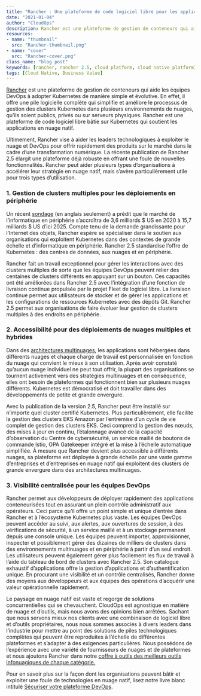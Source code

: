 ```yaml
---
title: "Rancher : Une plateforme de code logiciel libre pour les applications en nuage natif"
date: "2021-01-04"
author: "CloudOps"
description: Rancher est une plateforme de gestion de conteneurs qui aide les équipes DevOps à adopter Kubernetes de manière simple et évolutive.
resources:
- name: "thumbnail"
  src: "Rancher-thumbnail.png"
- name: "cover"
  src: "Rancher-cover.png"
class_name: "blog post"
keywords: [rancher, rancher 2.5, cloud platform, cloud native platform]
tags: [Cloud Native, Business Value]
---
```


<div class="post-content">

<p><a href="https://rancher.com/" target="_blank">Rancher</a> est une plateforme de gestion de conteneurs qui aide les équipes DevOps à adopter Kubernetes de manière simple et évolutive. En effet, il offre une pile logicielle complète qui simplifie et améliore le processus de gestion des clusters Kubernetes dans plusieurs environnements de nuages, qu’ils soient publics, privés ou sur serveurs physiques. Rancher est une plateforme de code logiciel libre bâtie sur Kubernetes qui soutient les applications en nuage natif.</p>

<p>Ultimement, Rancher vise à aider les leaders technologiques à exploiter le nuage et DevOps pour offrir rapidement des produits sur le marché dans le cadre d’une transformation numérique. La récente publication de Rancher 2.5 élargit une plateforme déjà robuste en offrant une foule de nouvelles fonctionnalités. Rancher peut aider plusieurs types d’organisations à accélérer leur stratégie en nuage natif, mais s’avère particulièrement utile pour trois types d’utilisation.</p>

<h3>1. Gestion de clusters multiples pour les déploiements en périphérie</h3>

<p>Un récent <a href="https://www.marketsandmarkets.com/Market-Reports/edge-computing-market-133384090.html#:~:text=[298%20Pages%20Report]%20MarketsandMarkets%20projects,34.1%25%20during%20the%20forecast%20period." target="_blank">sondage</a> (en anglais seulement) a prédit que le marché de l’informatique en périphérie s’accroîtra de 3,6 milliards $ US en 2020 à 15,7 milliards $ US d’ici 2025. Compte tenu de la demande grandissante pour l’Internet des objets, Rancher espère se spécialiser dans le soutien aux organisations qui exploitent Kubernetes dans des contextes de grande échelle et d’informatique en périphérie. Rancher 2.5 standardise l’offre de Kubernetes : des centres de données, aux nuages et en périphérie.</p>

<p>Rancher fait un travail exceptionnel pour gérer les interactions avec des clusters multiples de sorte que les équipes DevOps peuvent relier des centaines de clusters différents en appuyant sur un bouton. Ces capacités ont été améliorées dans Rancher 2.5 avec l’intégration d’une fonction de livraison continue propulsée par le projet Fleet de logiciel libre. La livraison continue permet aux utilisateurs de stocker et de gérer les applications et les configurations de ressources Kubernetes avec des dépôts Git. Rancher 2.5 permet aux organisations de faire évoluer leur gestion de clusters multiples à des endroits en périphérie.</p>

<h3>2. Accessibilité pour des déploiements de nuages multiples et hybrides</h3>

<p>Dans des <a href="https://www.cloudops.com/fr/blog/les-plus-grands-mythes-sur-les-multinuages/" target="_blank">architectures multinuages</a>, les applications sont hébergées dans différents nuages et chaque charge de travail est personnalisée en fonction du nuage qui convient le mieux à son utilisation. Après avoir constaté qu’aucun nuage individuel ne peut tout offrir, la plupart des organisations se tournent activement vers des stratégies multinuages et en conséquence, elles ont besoin de plateformes qui fonctionnent bien sur plusieurs nuages différents. Kubernetes est démocratisé et doit travailler dans des développements de petite et grande envergure.</p>

<p>Avec la publication de la version 2.5, Rancher peut être installé sur n’importe quel cluster certifié Kubernetes. Plus particulièrement, elle facilite la gestion des clusters EKS Amazon par l’entremise d’un cycle de vie complet de gestion des clusters EKS. Ceci comprend la gestion des nœuds, des mises à jour en continu, l’étalonnage avancé de la capacité d’observation du Centre de cybersécurité, un service maillé de boutons de commande Istio, OPA Gatekeeper intégré et la mise à l’échelle automatique simplifiée. À mesure que Rancher devient plus accessible à différents nuages, sa plateforme est déployée à grande échelle par une vaste gamme d’entreprises et d’entreprises en nuage natif qui exploitent des clusters de grande envergure dans des architectures multinuages.</p>

<h3>3. Visibilité centralisée pour les équipes DevOps</h3>

<p>Rancher permet aux développeurs de déployer rapidement des applications conteneurisées tout en assurant un plein contrôle administratif aux opérateurs. Ceci parce qu’il offre un point simple et unique d’entrée dans Rancher et à l’écosystème Kubernetes plus vaste. Les équipes DevOps peuvent accéder au suivi, aux alertes, aux ouvertures de session, à des vérifications de sécurité, à un service maillé et à un stockage permanent depuis une console unique. Les équipes peuvent importer, approvisionner, inspecter et possiblement gérer des dizaines de milliers de clusters dans des environnements multinuages et en périphérie à partir d’un seul endroit. Les utilisateurs peuvent également gérer plus facilement les flux de travail à l’aide du tableau de bord de clusters avec Rancher 2.5. Son catalogue exhaustif d’applications offre la gestion d’applications et d’authentification unique. En procurant une visibilité et un contrôle centralisés, Rancher donne des moyens aux développeurs et aux équipes des opérations d’acquérir une valeur opérationnelle rapidement.</p>

<p>Le paysage en nuage natif est vaste et regorge de solutions concurrentielles qui se chevauchent. CloudOps est agnostique en matière de nuage et d’outils, mais nous avons des opinions bien arrêtées. Sachant que nous servons mieux nos clients avec une combinaison de logiciel libre et d’outils propriétaires, nous nous sommes associés à divers leaders dans l’industrie pour mettre au point des solutions de piles technologiques complètes qui peuvent être reproduites à l’échelle de différentes plateformes et s’adapter à des exigences particulières. Nous possédons de l’expérience avec une variété de fournisseurs de nuages et de plateformes et nous ajoutons Rancher dans notre <a href="https://www.cloudops.com/fr/blog/notre-coffre-a-outils-des-meilleurs-outils-infonuagiques-de-chaque-categorie/
" target="_blank">coffre à outils des meilleurs outils infonuagiques de chaque catégorie.</a>

<p>Pour en savoir plus sur la façon dont les organisations peuvent bâtir et exploiter une foule de technologies en nuage natif, lisez notre livre blanc intitulé <a href="https://www.cloudops.com/fr/resources/white-papers/securing-devops-platform-enterprise/">Sécuriser votre plateforme DevOps</a>.</p>

</div>